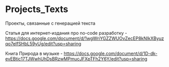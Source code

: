 # Projects_Texts

Проекты, связанные с генерацией текста

Статья для интернет-издания про no-code разработку - https://docs.google.com/document/d/1wgWriYGZZWUOvZecEP8kNIkXByuzqo7eIfSHbL59yUg/edit?usp=sharing

Книга Природа в музыке - https://docs.google.com/document/d/1D-dk-evEBtic17TJWwhUhDsBRzwMPmucJFXpTFh2Y6Y/edit?usp=sharing


